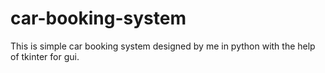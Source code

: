
# car-booking-system
This is simple car booking system designed by me in python with the help of tkinter for gui.





























